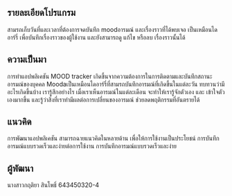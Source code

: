 ## รายละเอียดโปรแกรม

สามรถเก็บวันที่และเวลาที่ต้องการจดบันทึก moodอารมณ์ และเรื่องราวที่ได้พบเจอ เป็นเหมือนไดอาร์รี่ เพื่อบันทึกเรื่องราวของผู้ใช้งาน
และยังสามารถดู แก้ไข หรือลบ เรื่องราวนั้นได้

## ความเป็นมา 

การทำแอปพลิเคชัน MOOD tracker เกิดขึ้นจากความต้องการในการติดตามและบันทึกสถานะอารมณ์ของบุคคล 
Moodaเป็นเหมือนไดอาร์รี่ที่สามรถบันทึกอารมณ์ที่เกิดขึ้นในแต่ละวัน ทบทวนว่ามีอะไรเกิดขึ้นบ้าง เรารู้สึกอย่างไร เมื่อเราเห็นอารมณ์ในแต่ละเดือน จะทำให้เรารู้จักตัวเอง และ เข้าใจตัวเองมากขึ้น
และรู้ว่าสิ่งที่เราทำมีผลต่อการเปลี่ยนของอารมณ์ ช่วยลดพฤติกรรมที่อันตรายได้

## แนวคิด

การพัฒนาแอปพลิเคชัน สามารถฉายแนวคิดในหลายด้าน เพื่อให้การใช้งานเป็นประโยชน์ การบันทึกอารมณ์แบบรวดเร็วและง่ายต่อการใช้งาน
การบันทึกอารมณ์แบบรวดเร็วและง่าย 

## ผู้พัฒนา
นางสาวกฤติยา สินโพธิ์ 643450320-4
